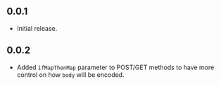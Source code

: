 ## 0.0.1

* Initial release.

## 0.0.2

* Added `ifMapThenMap` parameter to POST/GET methods to have more control on how `body` will be encoded.

